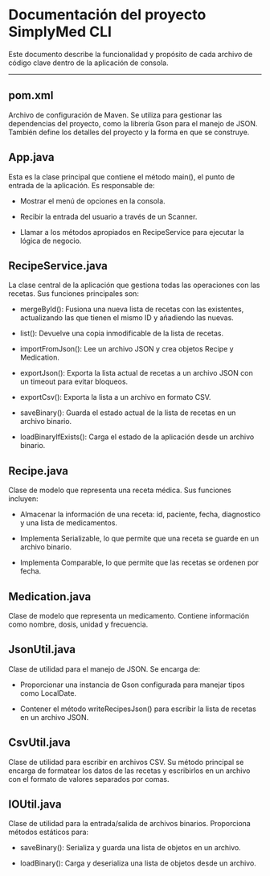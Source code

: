 # Documentación del proyecto SimplyMed CLI

Este documento describe la funcionalidad y propósito de cada archivo de código clave dentro de la aplicación de consola.

------
## pom.xml
Archivo de configuración de Maven. Se utiliza para gestionar las dependencias del proyecto, como la librería Gson para el manejo de JSON. También define los detalles del proyecto y la forma en que se construye.

## App.java
Esta es la clase principal que contiene el método main(), el punto de entrada de la aplicación. Es responsable de:

- Mostrar el menú de opciones en la consola.

- Recibir la entrada del usuario a través de un Scanner.

- Llamar a los métodos apropiados en RecipeService para ejecutar la lógica de negocio.

## RecipeService.java
La clase central de la aplicación que gestiona todas las operaciones con las recetas. Sus funciones principales son:

- mergeById(): Fusiona una nueva lista de recetas con las existentes, actualizando las que tienen el mismo ID y añadiendo las nuevas.

- list(): Devuelve una copia inmodificable de la lista de recetas.

- importFromJson(): Lee un archivo JSON y crea objetos Recipe y Medication.

- exportJson(): Exporta la lista actual de recetas a un archivo JSON con un timeout para evitar bloqueos.

- exportCsv(): Exporta la lista a un archivo en formato CSV.

- saveBinary(): Guarda el estado actual de la lista de recetas en un archivo binario.

- loadBinaryIfExists(): Carga el estado de la aplicación desde un archivo binario.

## Recipe.java
Clase de modelo que representa una receta médica. Sus funciones incluyen:

- Almacenar la información de una receta: id, paciente, fecha, diagnostico y una lista de medicamentos.

- Implementa Serializable, lo que permite que una receta se guarde en un archivo binario.

- Implementa Comparable, lo que permite que las recetas se ordenen por fecha.

## Medication.java
Clase de modelo que representa un medicamento. Contiene información como nombre, dosis, unidad y frecuencia.

## JsonUtil.java
Clase de utilidad para el manejo de JSON. Se encarga de:

- Proporcionar una instancia de Gson configurada para manejar tipos como LocalDate.

- Contener el método writeRecipesJson() para escribir la lista de recetas en un archivo JSON.

## CsvUtil.java
Clase de utilidad para escribir en archivos CSV. Su método principal se encarga de formatear los datos de las recetas y escribirlos en un archivo con el formato de valores separados por comas.

## IOUtil.java
Clase de utilidad para la entrada/salida de archivos binarios. Proporciona métodos estáticos para:

- saveBinary(): Serializa y guarda una lista de objetos en un archivo.

- loadBinary(): Carga y deserializa una lista de objetos desde un archivo.